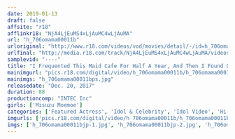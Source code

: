 ```yaml
---
date: 2019-01-13
draft: false
affsite: "r18"
afflinkr18: "NjA4LjEuMS4xLjAuMC4wLjAuMA"
url: "h_706omama00011b"
urloriginal: "http://www.r18.com/videos/vod/movies/detail/-/id=h_706omama00011b"
urlfinal: "http://media.r18.com/track/NjA4LjEuMS4xLjAuMC4wLjAuMA/videos/vod/movies/detail/-/id=h_706omama00011b"
samplevid: "----"
title: "I Frequented This Maid Cafe For Half A Year, And Then I Found Out The Girl There Had Secretly Appeared In An Image DVD Misuzu Moemoe"
mainimgurl: "pics.r18.com/digital/video/h_706omama00011b/h_706omama00011bps.jpg"
mainimgs: "h_706omama00011bps.jpg"
releasedate: "Dec. 20, 2017"
duration: 88
productioncomp: "INTEC Inc"
girls: ['Misuzu Moemoe']
categories: ['Featured Actress', 'Idol & Celebrity', 'Idol Video', 'Hi-Def']
imgurls: ['pics.r18.com/digital/video/h_706omama00011b/h_706omama00011bjp-1.jpg', 'pics.r18.com/digital/video/h_706omama00011b/h_706omama00011bjp-2.jpg', 'pics.r18.com/digital/video/h_706omama00011b/h_706omama00011bjp-3.jpg', 'pics.r18.com/digital/video/h_706omama00011b/h_706omama00011bjp-4.jpg', 'pics.r18.com/digital/video/h_706omama00011b/h_706omama00011bjp-5.jpg', 'pics.r18.com/digital/video/h_706omama00011b/h_706omama00011bjp-6.jpg', 'pics.r18.com/digital/video/h_706omama00011b/h_706omama00011bjp-7.jpg', 'pics.r18.com/digital/video/h_706omama00011b/h_706omama00011bjp-8.jpg', 'pics.r18.com/digital/video/h_706omama00011b/h_706omama00011bjp-9.jpg', 'pics.r18.com/digital/video/h_706omama00011b/h_706omama00011bjp-10.jpg', 'pics.r18.com/digital/video/h_706omama00011b/h_706omama00011bjp-11.jpg', 'pics.r18.com/digital/video/h_706omama00011b/h_706omama00011bjp-12.jpg', 'pics.r18.com/digital/video/h_706omama00011b/h_706omama00011bjp-13.jpg', 'pics.r18.com/digital/video/h_706omama00011b/h_706omama00011bjp-14.jpg', 'pics.r18.com/digital/video/h_706omama00011b/h_706omama00011bjp-15.jpg', 'pics.r18.com/digital/video/h_706omama00011b/h_706omama00011bjp-16.jpg', 'pics.r18.com/digital/video/h_706omama00011b/h_706omama00011bjp-17.jpg', 'pics.r18.com/digital/video/h_706omama00011b/h_706omama00011bjp-18.jpg', 'pics.r18.com/digital/video/h_706omama00011b/h_706omama00011bjp-19.jpg', 'pics.r18.com/digital/video/h_706omama00011b/h_706omama00011bjp-20.jpg']
imgs: ['h_706omama00011bjp-1.jpg', 'h_706omama00011bjp-2.jpg', 'h_706omama00011bjp-3.jpg', 'h_706omama00011bjp-4.jpg', 'h_706omama00011bjp-5.jpg', 'h_706omama00011bjp-6.jpg', 'h_706omama00011bjp-7.jpg', 'h_706omama00011bjp-8.jpg', 'h_706omama00011bjp-9.jpg', 'h_706omama00011bjp-10.jpg', 'h_706omama00011bjp-11.jpg', 'h_706omama00011bjp-12.jpg', 'h_706omama00011bjp-13.jpg', 'h_706omama00011bjp-14.jpg', 'h_706omama00011bjp-15.jpg', 'h_706omama00011bjp-16.jpg', 'h_706omama00011bjp-17.jpg', 'h_706omama00011bjp-18.jpg', 'h_706omama00011bjp-19.jpg', 'h_706omama00011bjp-20.jpg']
---
```

